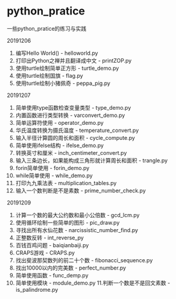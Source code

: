 # python_pratice
一些python_pratice的练习与实践

20191206  
1. 编写Hello World() - helloworld.py
2. 打印出Python之禅并且翻译成中文 - printZOP.py
3. 使用turtle绘制简单正方形 - turtle_demo.py
4. 使用turtle绘制国旗 - flag.py
5. 使用turtle绘制小猪佩奇 - peppa_pig.py

20191207
1. 简单使用type函数检查变量类型 - type_demo.py
2. 内置函数进行类型转换 - varconvert_demo.py
3. 简单运算符使用 - operator_demo.py
4. 华氏温度转换为摄氏温度 - temperature_convert.py
5. 输入半径计算圆的周长和面积 - cycle_compute.py
6. 简单使用ifelse结构 - ifelse_demo.py
7. 转换英寸和厘米 - inch_centimeter_convert.py
8. 输入三条边长，如果能构成三角形就计算周长和面积 - trangle.py
9. forin简单使用 - forin_demo.py
10. while简单使用 - while_demo.py
11. 打印九九乘法表 - multiplication_tables.py
12. 输入一个数判断是不是素数 - prime_number_check.py

20191209
1. 计算一个数的最大公约数和最小公倍数 - gcd_lcm.py
2. 使用循环绘制一些简单的图形 - pic_draw.py
3. 寻找出所有水仙花数 - narcissistic_number_find.py
4. 正整数反转 - int_reverse_py
5. 百钱百鸡问题 - baiqianbaiji.py
6. CRAPS游戏 - CRAPS.py
7. 找出斐波那契数列的前二十个数 - fibonacci_sequence.py
8. 找出10000以内的完美数 - perfect_number.py
9. 简单使用函数 - func_demp.py
10. 简单使用模块 - module_demo.py
11.判断一个数是不是回文素数 - is_palindrome.py

